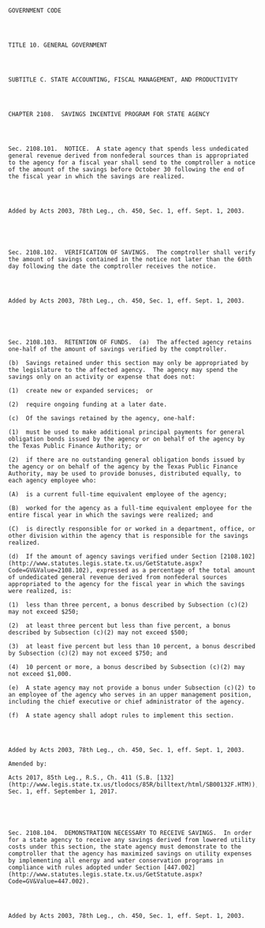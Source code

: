 ﻿
    
    
    	
    					
    
    
    GOVERNMENT CODE
    
      
    
    
    TITLE 10. GENERAL GOVERNMENT
    
      
    
    
    SUBTITLE C. STATE ACCOUNTING, FISCAL MANAGEMENT, AND PRODUCTIVITY
    
      
    
    
    CHAPTER 2108.  SAVINGS INCENTIVE PROGRAM FOR STATE AGENCY
    
      
    
    
    Sec. 2108.101.  NOTICE.  A state agency that spends less undedicated general revenue derived from nonfederal sources than is appropriated to the agency for a fiscal year shall send to the comptroller a notice of the amount of the savings before October 30 following the end of the fiscal year in which the savings are realized.
    
    
    
    
    Added by Acts 2003, 78th Leg., ch. 450, Sec. 1, eff. Sept. 1, 2003.
    
    
    
    
    
    Sec. 2108.102.  VERIFICATION OF SAVINGS.  The comptroller shall verify the amount of savings contained in the notice not later than the 60th day following the date the comptroller receives the notice.
    
    
    
    
    Added by Acts 2003, 78th Leg., ch. 450, Sec. 1, eff. Sept. 1, 2003.
    
    
    
    
    
    Sec. 2108.103.  RETENTION OF FUNDS.  (a)  The affected agency retains one-half of the amount of savings verified by the comptroller.
    
    (b)  Savings retained under this section may only be appropriated by the legislature to the affected agency.  The agency may spend the savings only on an activity or expense that does not:
    
    (1)  create new or expanded services;  or
    
    (2)  require ongoing funding at a later date.
    
    (c)  Of the savings retained by the agency, one-half:
    
    (1)  must be used to make additional principal payments for general obligation bonds issued by the agency or on behalf of the agency by the Texas Public Finance Authority; or
    
    (2)  if there are no outstanding general obligation bonds issued by the agency or on behalf of the agency by the Texas Public Finance Authority, may be used to provide bonuses, distributed equally, to each agency employee who:
    
    (A)  is a current full-time equivalent employee of the agency;
    
    (B)  worked for the agency as a full-time equivalent employee for the entire fiscal year in which the savings were realized; and
    
    (C)  is directly responsible for or worked in a department, office, or other division within the agency that is responsible for the savings realized.
    
    (d)  If the amount of agency savings verified under Section [2108.102](http://www.statutes.legis.state.tx.us/GetStatute.aspx?Code=GV&Value=2108.102), expressed as a percentage of the total amount of undedicated general revenue derived from nonfederal sources appropriated to the agency for the fiscal year in which the savings were realized, is:
    
    (1)  less than three percent, a bonus described by Subsection (c)(2) may not exceed $250;
    
    (2)  at least three percent but less than five percent, a bonus described by Subsection (c)(2) may not exceed $500;
    
    (3)  at least five percent but less than 10 percent, a bonus described by Subsection (c)(2) may not exceed $750; and
    
    (4)  10 percent or more, a bonus described by Subsection (c)(2) may not exceed $1,000.
    
    (e)  A state agency may not provide a bonus under Subsection (c)(2) to an employee of the agency who serves in an upper management position, including the chief executive or chief administrator of the agency.
    
    (f)  A state agency shall adopt rules to implement this section.
    
    
    
    
    Added by Acts 2003, 78th Leg., ch. 450, Sec. 1, eff. Sept. 1, 2003.
    
    Amended by: 
    
    Acts 2017, 85th Leg., R.S., Ch. 411 (S.B. [132](http://www.legis.state.tx.us/tlodocs/85R/billtext/html/SB00132F.HTM)), Sec. 1, eff. September 1, 2017.
    
    
    
    
    
    Sec. 2108.104.  DEMONSTRATION NECESSARY TO RECEIVE SAVINGS.  In order for a state agency to receive any savings derived from lowered utility costs under this section, the state agency must demonstrate to the comptroller that the agency has maximized savings on utility expenses by implementing all energy and water conservation programs in compliance with rules adopted under Section [447.002](http://www.statutes.legis.state.tx.us/GetStatute.aspx?Code=GV&Value=447.002).
    
    
    
    
    Added by Acts 2003, 78th Leg., ch. 450, Sec. 1, eff. Sept. 1, 2003.
    
    
    
    
    				
